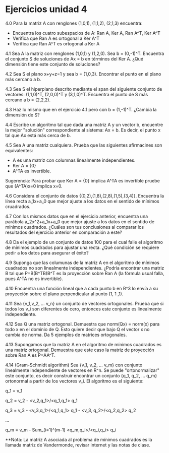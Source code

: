 # Ejercicios unidad 4

4.0 Para la matriz A con renglones (1,0,1), (1,1,2), (2,1,3) encuentra:
  * Encuentra los cuatro subespacios de A: Ran A, Ker A, Ran A^T, Ker A^T
  * Verifica que Ran A es ortogonal a Ker A^T
  * Verifica que Ran A^T es ortogonal a Ker A

4.1 Sea A la matriz con renglones (1,0,1) y (1,2,0). Sea b = (0,-1)^T. Encuentra el conjunto S de soluciones de Ax = b en términos del Ker A. ¿Qué dimensión tiene este conjunto de soluciones?

4.2 Sea S el plano x+y+z=1 y sea b = (1,0,3). Encontrar el punto en el plano más cercano a b.

4.3 Sea S el hiperplano descrito mediante el span del siguiente conjunto de vectores: (1,1,0)^T, (2,0,0)^T
y (3,1,0)^T. Encuentra el punto de S más cercano a b = (2,2,2).

4.3 Haz lo mismo que en el ejercicio 4.1 pero con b = (1,-1)^T. ¿Cambia la dimensión de S?

4.4 Escribe un algoritmo tal que dada una matriz A y un vector b, encuentre la mejor "solución"  correspondiente al sistema: 
 Ax = b. Es decir, el punto x tal que Ax está más cerca de b.
 
4.5 Sea A una matriz cualquiera. Prueba que las siguientes afirmacines son equivalentes:
  * A es una matriz con columnas linealmente independientes.
  * Ker A = {0}
  * A^TA es invertible. 

Sugerencia: Para probar que Ker A = {0} implica A^TA es invertible pruebe que (A^TA)x=0 implica x=0.

4.6 Considera el conjunto de datos {(0,2),(1,8),(2,8),(1,5),(3,4)}. Encuentra la línea recta a_1x+a_0 que mejor ajuste a los datos en el sentido de mínimos cruadrados.

4.7 Con los mismos datos que en el ejercicio anterior, encuentra una parábola a_2x^2+a_1x+a_0 que mejor ajuste a los datos en el sentido de mínimos cuadrados. ¿Cuáles son tus conclusiones al comparar los resultados del ejercicio anterior en comparación a este?

4.8 Da el ejemplo de un conjunto de datos 100 para el cual falle el algoritmo de mínimos cuadrados para ajustar una recta. ¿Qué condición se requiere pedir a los datos para asegurar el éxito?

4.9 Suponga que las columunas de la matriz A en el algoritmo de mínimos cuadrados no son linealmente independientes. ¿Podría encontrar una matriz B tal que P=B(B^TB)B^T es la proyección sobre Ran A (la fórmula usual falla, pues A^TA no es invertible).

4.10 Encuentra una función lineal que a cada punto b en R^3 lo envía a su proyección sobre el plano perpendicular al punto (1, 1 ,1).

4.11 Sea {v_1,v_2, ... v_n} un conjunto de vectores ortogonales. Prueba que si todos los v_i son diferentes de cero, entonces este conjunto es linealmente independiente.

4.12 Sea Q una matriz ortogonal. Demuestra que norm(Qx) = norm(x) para todo x en el dominio de Q. Esto quiere decir que bajo Q el vector x no cambia de norma. Da 5 ejemplos de matrices ortogonales. 

4.13 Supongamos que la matriz  A en el algoritmo de mínimos cuadrados es una matriz ortogonal. Demuestra que este caso la matriz de proyección sobre Ran A es P=AA^T.

4.14 (Gram-Schmidt algorithm) Sea {v_1, v_2, ... v_m} con conjunto linealmente independiente de vectores en R^n. Se puede "ortonormalizar" este conjunto, es decir construir encontrar un conjunto {q_1, q_2, ... q_m} ortonormal a partir de los vectores v_i. El algoritmo es el siguiente:

q_1 = v_1

q_2 = v_2 - <v_2,q_1>/<q_1,q_1> q_1

q_3 = v_3 - <v_3,q_1>/<q_1,q_1> q_1 - <v_3, q_2>/<q_2,q_2> q_2

...

q_m = v_m - Sum_(i=1)^(m-1) <q_m,q_i>/<q_i,q_i> q_i




 **Nota: La matriz A asociada al problema de mínimos cuadrados es la llamada matriz de Vandermonde, revisar internet y las notas de clase.

